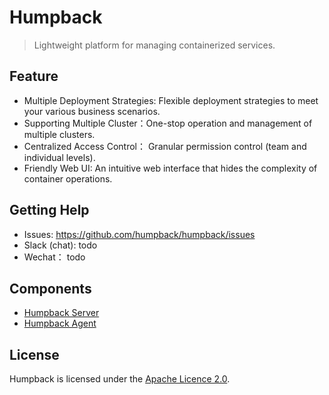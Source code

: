 # Humpback

> Lightweight platform for managing containerized services.

## Feature

- Multiple Deployment Strategies: Flexible deployment strategies to meet your various business scenarios.
- Supporting Multiple Cluster：One-stop operation and management of multiple clusters.
- Centralized Access Control： Granular permission control (team and individual levels).
- Friendly Web UI: An intuitive web interface that hides the complexity of container operations.

## Getting Help

- Issues: https://github.com/humpback/humpback/issues
- Slack (chat): todo
- Wechat： todo

## Components

* [Humpback Server](https://github.com/humpback/humpback-server)
* [Humpback Agent](https://github.com/humpback/humpback-agent)

## License

Humpback is licensed under the [Apache Licence 2.0](http://www.apache.org/licenses/LICENSE-2.0.html).   
